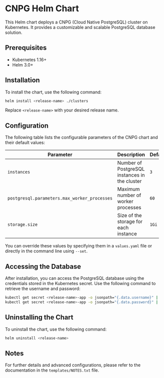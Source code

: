 # CNPG Helm Chart

This Helm chart deploys a CNPG (Cloud Native PostgreSQL) cluster on Kubernetes. It provides a customizable and scalable PostgreSQL database solution.

## Prerequisites

- Kubernetes 1.16+
- Helm 3.0+

## Installation

To install the chart, use the following command:

```bash
helm install <release-name> ./clusters
```

Replace `<release-name>` with your desired release name.

## Configuration

The following table lists the configurable parameters of the CNPG chart and their default values:

| Parameter                          | Description                                           | Default        |
|------------------------------------|-------------------------------------------------------|----------------|
| `instances`                        | Number of PostgreSQL instances in the cluster        | `3`            |
| `postgresql.parameters.max_worker_processes` | Maximum number of worker processes                   | `60`           |
| `storage.size`                     | Size of the storage for each instance                | `1Gi`          |

You can override these values by specifying them in a `values.yaml` file or directly in the command line using `--set`.

## Accessing the Database

After installation, you can access the PostgreSQL database using the credentials stored in the Kubernetes secret. Use the following command to retrieve the username and password:

```bash
kubectl get secret <release-name>-app -o jsonpath="{.data.username}" | base64 --decode
kubectl get secret <release-name>-app -o jsonpath="{.data.password}" | base64 --decode
```

## Uninstalling the Chart

To uninstall the chart, use the following command:

```bash
helm uninstall <release-name>
```

## Notes

For further details and advanced configurations, please refer to the documentation in the `templates/NOTES.txt` file.